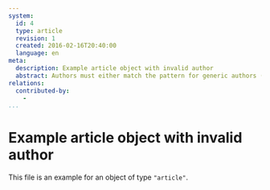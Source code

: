 ```yaml
---
system:
  id: 4
  type: article
  revision: 1
  created: 2016-02-16T20:40:00
  language: en
meta:
  description: Example article object with invalid author
  abstract: Authors must either match the pattern for generic authors (Name <postbox@email.com>) or be an apparat URL
relations:
  contributed-by:
    -
...
```

# Example article object with invalid author

This file is an example for an object of type `"article"`.
